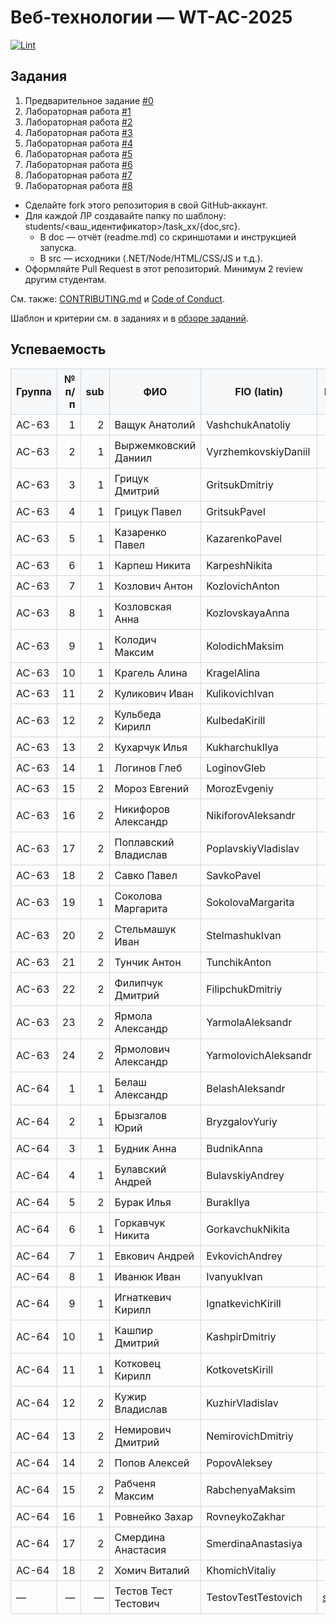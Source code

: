 # Веб‑технологии — WT-AC-2025

[![Lint](https://github.com/brstu/WT-AC-2025/actions/workflows/lint.yml/badge.svg)](https://github.com/brstu/WT-AC-2025/actions/workflows/lint.yml)

## Задания

1. Предварительное задание [#0](./tasks/task_00/readme.md)
2. Лабораторная работа [#1](./tasks/task_01/readme.md)
3. Лабораторная работа [#2](./tasks/task_02/readme.md)
4. Лабораторная работа [#3](./tasks/task_03/readme.md)
5. Лабораторная работа [#4](./tasks/task_04/readme.md)
6. Лабораторная работа [#5](./tasks/task_05/readme.md)
7. Лабораторная работа [#6](./tasks/task_06/readme.md)
8. Лабораторная работа [#7](./tasks/task_07/readme.md)
9. Лабораторная работа [#8](./tasks/task_08/readme.md)

- Сделайте fork этого репозитория в свой GitHub‑аккаунт.
- Для каждой ЛР создавайте папку по шаблону: students/<ваш_идентификатор>/task_xx/{doc,src}.
  - В doc — отчёт (readme.md) со скриншотами и инструкцией запуска.
  - В src — исходники (.NET/Node/HTML/CSS/JS и т.д.).
- Оформляйте Pull Request в этот репозиторий. Минимум 2 review другим студентам.

См. также: [CONTRIBUTING.md](./CONTRIBUTING.md) и [Code of Conduct](./CODE_OF_CONDUCT.md).

Шаблон и критерии см. в заданиях и в [обзоре заданий](./tasks/readme.md).

## Успеваемость

| Группа | № п/п | sub | ФИО | FIO (latin) | Directory name | #0 | #1 | #2 | #3 | #4 | #5 | #6 | #7 | #8 | #9 | #10 | #11 | #12 | #13 | #14 | #15 | #16 | Рейтинг |
|--------|------:|----------:|-----|-------------|-----------------|----|----|----|----|----|----|----|----|----|----|-----|-----|-----|-----|-----|-----|-----|---------|
| АС-63 | 1 | 2 | Ващук Анатолий | VashchukAnatoliy |  |  |  |  |  |  |  |  |  |  |  |  |  |  |  |  |  |  |  |
| АС-63 | 2 | 1 | Выржемковский Даниил | VyrzhemkovskiyDaniil |  |  |  |  |  |  |  |  |  |  |  |  |  |  |  |  |  |  |  |
| АС-63 | 3 | 1 | Грицук Дмитрий | GritsukDmitriy |  |  |  |  |  |  |  |  |  |  |  |  |  |  |  |  |  |  |  |
| АС-63 | 4 | 1 | Грицук Павел | GritsukPavel |  |  |  |  |  |  |  |  |  |  |  |  |  |  |  |  |  |  |  |
| АС-63 | 5 | 1 | Казаренко Павел | KazarenkoPavel |  |  |  |  |  |  |  |  |  |  |  |  |  |  |  |  |  |  |  |
| АС-63 | 6 | 1 | Карпеш Никита | KarpeshNikita |  |  |  |  |  |  |  |  |  |  |  |  |  |  |  |  |  |  |  |
| АС-63 | 7 | 1 | Козлович Антон | KozlovichAnton |  |  |  |  |  |  |  |  |  |  |  |  |  |  |  |  |  |  |  |
| АС-63 | 8 | 1 | Козловская Анна | KozlovskayaAnna |  |  |  |  |  |  |  |  |  |  |  |  |  |  |  |  |  |  |  |
| АС-63 | 9 | 1 | Колодич Максим | KolodichMaksim |  |  |  |  |  |  |  |  |  |  |  |  |  |  |  |  |  |  |  |
| АС-63 | 10 | 1 | Крагель Алина | KragelAlina |  |  |  |  |  |  |  |  |  |  |  |  |  |  |  |  |  |  |  |
| АС-63 | 11 | 2 | Куликович Иван | KulikovichIvan |  |  |  |  |  |  |  |  |  |  |  |  |  |  |  |  |  |  |  |
| АС-63 | 12 | 2 | Кульбеда Кирилл | KulbedaKirill |  |  |  |  |  |  |  |  |  |  |  |  |  |  |  |  |  |  |  |
| АС-63 | 13 | 2 | Кухарчук Илья | KukharchukIlya |  |  |  |  |  |  |  |  |  |  |  |  |  |  |  |  |  |  |  |
| АС-63 | 14 | 1 | Логинов Глеб | LoginovGleb |  |  |  |  |  |  |  |  |  |  |  |  |  |  |  |  |  |  |  |
| АС-63 | 15 | 2 | Мороз Евгений | MorozEvgeniy |  |  |  |  |  |  |  |  |  |  |  |  |  |  |  |  |  |  |  |
| АС-63 | 16 | 2 | Никифоров Александр | NikiforovAleksandr |  |  |  |  |  |  |  |  |  |  |  |  |  |  |  |  |  |  |  |
| АС-63 | 17 | 2 | Поплавский Владислав | PoplavskiyVladislav |  |  |  |  |  |  |  |  |  |  |  |  |  |  |  |  |  |  |  |
| АС-63 | 18 | 2 | Савко Павел | SavkoPavel |  |  |  |  |  |  |  |  |  |  |  |  |  |  |  |  |  |  |  |
| АС-63 | 19 | 1 | Соколова Маргарита | SokolovaMargarita |  |  |  |  |  |  |  |  |  |  |  |  |  |  |  |  |  |  |  |
| АС-63 | 20 | 2 | Стельмашук Иван | StelmashukIvan |  |  |  |  |  |  |  |  |  |  |  |  |  |  |  |  |  |  |  |
| АС-63 | 21 | 2 | Тунчик Антон | TunchikAnton |  |  |  |  |  |  |  |  |  |  |  |  |  |  |  |  |  |  |  |
| АС-63 | 22 | 2 | Филипчук Дмитрий | FilipchukDmitriy |  |  |  |  |  |  |  |  |  |  |  |  |  |  |  |  |  |  |  |
| АС-63 | 23 | 2 | Ярмола Александр | YarmolaAleksandr |  |  |  |  |  |  |  |  |  |  |  |  |  |  |  |  |  |  |  |
| АС-63 | 24 | 2 | Ярмолович Александр | YarmolovichAleksandr |  |  |  |  |  |  |  |  |  |  |  |  |  |  |  |  |  |  |  |
| АС-64 | 1 | 1 | Белаш Александр | BelashAleksandr |  |  |  |  |  |  |  |  |  |  |  |  |  |  |  |  |  |  |  |
| АС-64 | 2 | 1 | Брызгалов Юрий | BryzgalovYuriy |  |  |  |  |  |  |  |  |  |  |  |  |  |  |  |  |  |  |  |
| АС-64 | 3 | 1 | Будник Анна | BudnikAnna |  |  |  |  |  |  |  |  |  |  |  |  |  |  |  |  |  |  |  |
| АС-64 | 4 | 1 | Булавский Андрей | BulavskiyAndrey |  |  |  |  |  |  |  |  |  |  |  |  |  |  |  |  |  |  |  |
| АС-64 | 5 | 2 | Бурак Илья | BurakIlya |  |  |  |  |  |  |  |  |  |  |  |  |  |  |  |  |  |  |  |
| АС-64 | 6 | 1 | Горкавчук Никита | GorkavchukNikita |  |  |  |  |  |  |  |  |  |  |  |  |  |  |  |  |  |  |  |
| АС-64 | 7 | 1 | Евкович Андрей | EvkovichAndrey |  |  |  |  |  |  |  |  |  |  |  |  |  |  |  |  |  |  |  |
| АС-64 | 8 | 1 | Иванюк Иван | IvanyukIvan |  |  |  |  |  |  |  |  |  |  |  |  |  |  |  |  |  |  |  |
| АС-64 | 9 | 1 | Игнаткевич Кирилл | IgnatkevichKirill |  |  |  |  |  |  |  |  |  |  |  |  |  |  |  |  |  |  |  |
| АС-64 | 10 | 1 | Кашпир Дмитрий | KashpirDmitriy |  |  |  |  |  |  |  |  |  |  |  |  |  |  |  |  |  |  |  |
| АС-64 | 11 | 1 | Котковец Кирилл | KotkovetsKirill |  |  |  |  |  |  |  |  |  |  |  |  |  |  |  |  |  |  |  |
| АС-64 | 12 | 2 | Кужир Владислав | KuzhirVladislav |  |  |  |  |  |  |  |  |  |  |  |  |  |  |  |  |  |  |  |
| АС-64 | 13 | 2 | Немирович Дмитрий | NemirovichDmitriy |  |  |  |  |  |  |  |  |  |  |  |  |  |  |  |  |  |  |  |
| АС-64 | 14 | 2 | Попов Алексей | PopovAleksey |  |  |  |  |  |  |  |  |  |  |  |  |  |  |  |  |  |  |  |
| АС-64 | 15 | 2 | Рабченя Максим | RabchenyaMaksim |  |  |  |  |  |  |  |  |  |  |  |  |  |  |  |  |  |  |  |
| АС-64 | 16 | 1 | Ровнейко Захар | RovneykoZakhar |  |  |  |  |  |  |  |  |  |  |  |  |  |  |  |  |  |  |  |
| АС-64 | 17 | 2 | Смердина Анастасия | SmerdinaAnastasiya |  |  |  |  |  |  |  |  |  |  |  |  |  |  |  |  |  |  |  |
| АС-64 | 18 | 2 | Хомич Виталий | KhomichVitaliy |  |  |  |  |  |  |  |  |  |  |  |  |  |  |  |  |  |  |  |
|  —  |  —  |  —  | Тестов Тест Тестович | TestovTestTestovich | [students/your_id](./students/your_id/) | ✓ |  |  |  |  |  |  |  |  |  |  |  |  |  |  |  |         |

<style>
table { border-collapse: collapse; }
table th, table td { border: 1px solid #d0d7de; padding: 6px 8px; }
table thead th { background-color: #f6f8fa; }
</style>
